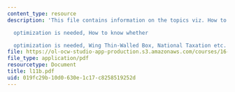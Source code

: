 ```yaml
---
content_type: resource
description: 'This file contains information on the topics viz. How to know whether

  optimization is needed, How to know whether

  optimization is needed, Wing Thin-Walled Box, National Taxation etc.'
file: https://ol-ocw-studio-app-production.s3.amazonaws.com/courses/16-810-engineering-design-and-rapid-prototyping-january-iap-2005/019fc29b10d0630e1c17c8258519252d_l11b.pdf
file_type: application/pdf
resourcetype: Document
title: l11b.pdf
uid: 019fc29b-10d0-630e-1c17-c8258519252d
---
```

